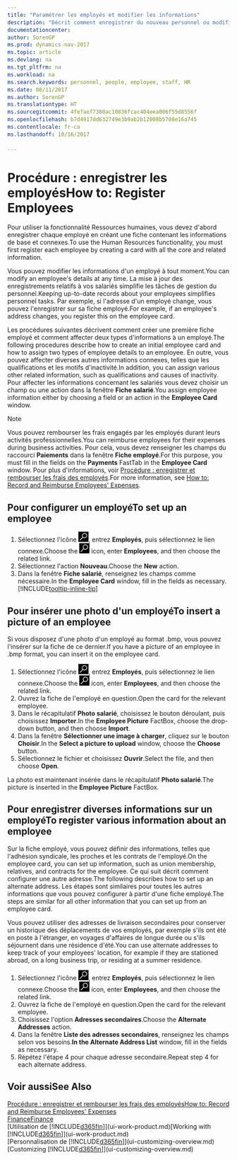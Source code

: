 ```yaml
---
title: "Paramétrer les employés et modifier les informations"
description: "Décrit comment enregistrer du nouveau personnel ou modifier les informations concernant le personnel existant."
documentationcenter: 
author: SorenGP
ms.prod: dynamics-nav-2017
ms.topic: article
ms.devlang: na
ms.tgt_pltfrm: na
ms.workload: na
ms.search.keywords: personnel, people, employee, staff, HR
ms.date: 08/11/2017
ms.author: SorenGP
ms.translationtype: HT
ms.sourcegitcommit: 4fefaef7380ac10836fcac404eea006f55d8556f
ms.openlocfilehash: b7d4917dd632749e3b9ab2b12008b5708e16a745
ms.contentlocale: fr-ca
ms.lasthandoff: 10/16/2017

---
```

# <a name="how-to-register-employees"></a><span data-ttu-id="f24da-103">Procédure : enregistrer les employés</span><span class="sxs-lookup"><span data-stu-id="f24da-103">How to: Register Employees</span></span>
<span data-ttu-id="f24da-104">Pour utiliser la fonctionnalité Ressources humaines, vous devez d'abord enregistrer chaque employé en créant une fiche contenant les informations de base et connexes.</span><span class="sxs-lookup"><span data-stu-id="f24da-104">To use the Human Resources functionality, you must first register each employee by creating a card with all the core and related information.</span></span>

<span data-ttu-id="f24da-105">Vous pouvez modifier les informations d'un employé à tout moment.</span><span class="sxs-lookup"><span data-stu-id="f24da-105">You can modify an employee's details at any time.</span></span> <span data-ttu-id="f24da-106">La mise à jour des enregistrements relatifs à vos salariés simplifie les tâches de gestion du personnel.</span><span class="sxs-lookup"><span data-stu-id="f24da-106">Keeping up-to-date records about your employees simplifies personnel tasks.</span></span> <span data-ttu-id="f24da-107">Par exemple, si l'adresse d'un employé change, vous pouvez l'enregistrer sur sa fiche employé.</span><span class="sxs-lookup"><span data-stu-id="f24da-107">For example, if an employee's address changes, you register this on the employee card.</span></span>

<span data-ttu-id="f24da-108">Les procédures suivantes décrivent comment créer une première fiche employé et comment affecter deux types d'informations à un employé.</span><span class="sxs-lookup"><span data-stu-id="f24da-108">The following procedures describe how to create an initial employee card and how to assign two types of employee details to an employee.</span></span> <span data-ttu-id="f24da-109">En outre, vous pouvez affecter diverses autres informations connexes, telles que les qualifications et les motifs d'inactivité.</span><span class="sxs-lookup"><span data-stu-id="f24da-109">In addition, you can assign various other related information, such as qualifications and causes of inactivity.</span></span> <span data-ttu-id="f24da-110">Pour affecter les informations concernant les salariés vous devez choisir un champ ou une action dans la fenêtre **Fiche salarié**.</span><span class="sxs-lookup"><span data-stu-id="f24da-110">You assign employee information either by choosing a field or an action in the **Employee Card** window.</span></span>

> [!NOTE]  
> <span data-ttu-id="f24da-111">Vous pouvez rembourser les frais engagés par les employés durant leurs activités professionnelles.</span><span class="sxs-lookup"><span data-stu-id="f24da-111">You can reimburse employees for their expenses during business activities.</span></span> <span data-ttu-id="f24da-112">Pour cela, vous devez renseigner les champs du raccourci **Paiements** dans la fenêtre **Fiche employé**.</span><span class="sxs-lookup"><span data-stu-id="f24da-112">For this purpose, you must fill in the fields on the **Payments** FastTab in the **Employee Card** window.</span></span> <span data-ttu-id="f24da-113">Pour plus d'informations, voir [Procédure : enregistrer et rembourser les frais des employés](finance-how-record-reimburse-employee-expenses.md).</span><span class="sxs-lookup"><span data-stu-id="f24da-113">For more information, see [How to: Record and Reimburse Employees' Expenses](finance-how-record-reimburse-employee-expenses.md).</span></span>

## <a name="to-set-up-an-employee"></a><span data-ttu-id="f24da-114">Pour configurer un employé</span><span class="sxs-lookup"><span data-stu-id="f24da-114">To set up an employee</span></span>
1. <span data-ttu-id="f24da-115">Sélectionnez l'icône ![Page ou état pour la recherche](media/ui-search/search_small.png "icône Page ou état pour la recherche"), entrez **Employés**, puis sélectionnez le lien connexe.</span><span class="sxs-lookup"><span data-stu-id="f24da-115">Choose the ![Search for Page or Report](media/ui-search/search_small.png "Search for Page or Report icon") icon, enter **Employees**, and then choose the related link.</span></span>
2. <span data-ttu-id="f24da-116">Sélectionnez l'action **Nouveau**.</span><span class="sxs-lookup"><span data-stu-id="f24da-116">Choose the **New** action.</span></span>
3. <span data-ttu-id="f24da-117">Dans la fenêtre **Fiche salarié**, renseignez les champs comme nécessaire.</span><span class="sxs-lookup"><span data-stu-id="f24da-117">In the **Employee Card** window, fill in the fields as necessary.</span></span> [!INCLUDE[tooltip-inline-tip](includes/tooltip-inline-tip_md.md)]

## <a name="to-insert-a-picture-of-an-employee"></a><span data-ttu-id="f24da-118">Pour insérer une photo d'un employé</span><span class="sxs-lookup"><span data-stu-id="f24da-118">To insert a picture of an employee</span></span>
<span data-ttu-id="f24da-119">Si vous disposez d'une photo d'un employé au format .bmp, vous pouvez l'insérer sur la fiche de ce dernier.</span><span class="sxs-lookup"><span data-stu-id="f24da-119">If you have a picture of an employee in .bmp format, you can insert it on the employee card.</span></span>

1. <span data-ttu-id="f24da-120">Sélectionnez l'icône ![Page ou état pour la recherche](media/ui-search/search_small.png "icône Page ou état pour la recherche"), entrez **Employés**, puis sélectionnez le lien connexe.</span><span class="sxs-lookup"><span data-stu-id="f24da-120">Choose the ![Search for Page or Report](media/ui-search/search_small.png "Search for Page or Report icon") icon, enter **Employees**, and then choose the related link.</span></span>
2. <span data-ttu-id="f24da-121">Ouvrez la fiche de l'employé en question.</span><span class="sxs-lookup"><span data-stu-id="f24da-121">Open the card for the relevant employee.</span></span>
3. <span data-ttu-id="f24da-122">Dans le récapitulatif **Photo salarié**, choisissez le bouton déroulant, puis choisissez **Importer**.</span><span class="sxs-lookup"><span data-stu-id="f24da-122">In the **Employee Picture** FactBox, choose the drop-down button, and then choose **Import**.</span></span>
4. <span data-ttu-id="f24da-123">Dans la fenêtre **Sélectionner une image à charger**, cliquez sur le bouton **Choisir**.</span><span class="sxs-lookup"><span data-stu-id="f24da-123">In the **Select a picture to upload** window, choose the **Choose** button.</span></span>
5. <span data-ttu-id="f24da-124">Sélectionnez le fichier et choisissez **Ouvrir**.</span><span class="sxs-lookup"><span data-stu-id="f24da-124">Select the file, and then choose **Open**.</span></span>

<span data-ttu-id="f24da-125">La photo est maintenant insérée dans le récapitulatif **Photo salarié**.</span><span class="sxs-lookup"><span data-stu-id="f24da-125">The picture is inserted in the **Employee Picture** FactBox.</span></span>

## <a name="to-register-various-information-about-an-employee"></a><span data-ttu-id="f24da-126">Pour enregistrer diverses informations sur un employé</span><span class="sxs-lookup"><span data-stu-id="f24da-126">To register various information about an employee</span></span>
<span data-ttu-id="f24da-127">Sur la fiche employé, vous pouvez définir des informations, telles que l'adhésion syndicale, les proches et les contrats de l'employé.</span><span class="sxs-lookup"><span data-stu-id="f24da-127">On the employee card, you can set up information, such as union membership, relatives, and contracts for the employee.</span></span> <span data-ttu-id="f24da-128">Ce qui suit décrit comment configurer une autre adresse.</span><span class="sxs-lookup"><span data-stu-id="f24da-128">The following describes how to set up an alternate address.</span></span> <span data-ttu-id="f24da-129">Les étapes sont similaires pour toutes les autres informations que vous pouvez configurer à partir d'une fiche employé.</span><span class="sxs-lookup"><span data-stu-id="f24da-129">The steps are similar for all other information that you can set up from an employee card.</span></span>

<span data-ttu-id="f24da-130">Vous pouvez utiliser des adresses de livraison secondaires pour conserver un historique des déplacements de vos employés, par exemple s'ils ont été en poste à l'étranger, en voyages d'affaires de longue durée ou s'ils séjournent dans une résidence d'été.</span><span class="sxs-lookup"><span data-stu-id="f24da-130">You can use alternate addresses to keep track of your employees’ location, for example if they are stationed abroad, on a long business trip, or residing at a summer residence.</span></span>

1. <span data-ttu-id="f24da-131">Sélectionnez l'icône ![Page ou état pour la recherche](media/ui-search/search_small.png "icône Page ou état pour la recherche"), entrez **Employés**, puis sélectionnez le lien connexe.</span><span class="sxs-lookup"><span data-stu-id="f24da-131">Choose the ![Search for Page or Report](media/ui-search/search_small.png "Search for Page or Report icon") icon, enter **Employees**, and then choose the related link.</span></span>
2. <span data-ttu-id="f24da-132">Ouvrez la fiche de l'employé en question.</span><span class="sxs-lookup"><span data-stu-id="f24da-132">Open the card for the relevant employee.</span></span>
3. <span data-ttu-id="f24da-133">Choisissez l'option **Adresses secondaires**.</span><span class="sxs-lookup"><span data-stu-id="f24da-133">Choose the **Alternate Addresses** action.</span></span>
4. <span data-ttu-id="f24da-134">Dans la fenêtre **Liste des adresses secondaires**, renseignez les champs selon vos besoins.</span><span class="sxs-lookup"><span data-stu-id="f24da-134">**In the Alternate Address List** window, fill in the fields as necessary.</span></span>
5. <span data-ttu-id="f24da-135">Répétez l'étape 4 pour chaque adresse secondaire.</span><span class="sxs-lookup"><span data-stu-id="f24da-135">Repeat step 4 for each alternate address.</span></span>

## <a name="see-also"></a><span data-ttu-id="f24da-136">Voir aussi</span><span class="sxs-lookup"><span data-stu-id="f24da-136">See Also</span></span>
[<span data-ttu-id="f24da-137">Procédure : enregistrer et rembourser les frais des employés</span><span class="sxs-lookup"><span data-stu-id="f24da-137">How to: Record and Reimburse Employees' Expenses</span></span>](finance-how-record-reimburse-employee-expenses.md)  
[<span data-ttu-id="f24da-138">Finance</span><span class="sxs-lookup"><span data-stu-id="f24da-138">Finance</span></span>](finance.md)  
<span data-ttu-id="f24da-139">[Utilisation de [!INCLUDE[d365fin](includes/d365fin_md.md)]](ui-work-product.md)</span><span class="sxs-lookup"><span data-stu-id="f24da-139">[Working with [!INCLUDE[d365fin](includes/d365fin_md.md)]](ui-work-product.md)</span></span>  
<span data-ttu-id="f24da-140">[Personnalisation de [!INCLUDE[d365fin](includes/d365fin_md.md)]](ui-customizing-overview.md)</span><span class="sxs-lookup"><span data-stu-id="f24da-140">[Customizing [!INCLUDE[d365fin](includes/d365fin_md.md)]](ui-customizing-overview.md)</span></span>

